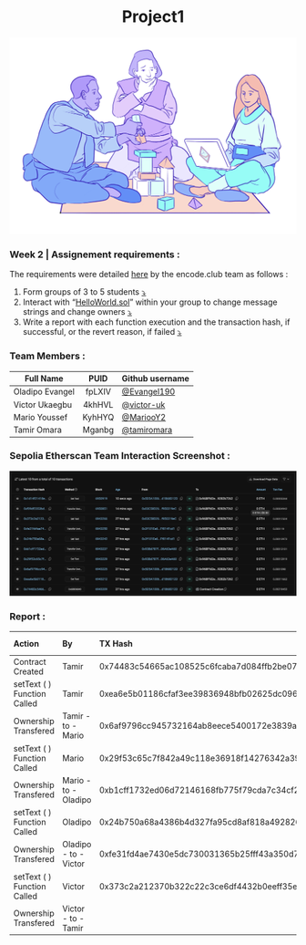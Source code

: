 <h1 align=center>Project1</h1>

![Alt text](enterprise-eth.d2a3f314.png)

### Week 2 | Assignement requirements :

The requirements were detailed [here](https://encodeclub.notion.site/EVM-Bootcamp-Q4-2024-84ef51c6eb20450f8100729c2df48329) by the encode.club team as follows :

1. Form groups of 3 to 5 students [⤵️](#team-members-)
2. Interact with “[HelloWorld.sol](HelloWorld.sol)” within your group to change message strings and change owners [⤵️](#sepolia-etherscan-team-interaction-screenshot-)
3. Write a report with each function execution and the transaction hash, if successful, or the revert reason, if failed [⤵️](#report-)

### Team Members :

| Full Name       |  PUID  | Github username                              |
| --------------- | :----: | -------------------------------------------- |
| Oladipo Evangel | fpLXIV | [@Evangel190](https://github.com/Evangel90)  |
| Victor Ukaegbu  | 4khHVL | [@victor-uk](https://github.com/victor-uk)   |
| Mario Youssef   | KyhHYQ | [@MariooY2](https://github.com/MariooY2)     |
| Tamir Omara     | Mganbg | [@tamiromara](https://github.com/tamiromara) |

### Sepolia Etherscan Team Interaction Screenshot :

![Alt text](team7-interaction-screenshot.png)

### Report :

| Action                      | By                    | TX Hash                                                            | TX Details |
| :-------------------------- | :-------------------- | :----------------------------------------------------------------- | :--------: |
| Contract Created            | Tamir                 | 0x74483c54665ac108525c6fcaba7d084ffb2be07b587aad188d165edf9d27d535 |    link    |
| setText ( ) Function Called | Tamir                 | 0xea6e5b01186cfaf3ee39836948bfb02625dc09696e664c198dc7f3027a13ab1f |    link    |
| Ownership Transfered        | Tamir - to - Mario    | 0x6af9796cc945732164ab8eece5400172e3839ab5fae3f8d34a5936590e883f2d |    link    |
| setText ( ) Function Called | Mario                 | 0x29f53c65c7f842a49c118e36918f14276342a39f75b97ec2e911c059b8c31401 |    link    |
| Ownership Transfered        | Mario - to - Oladipo  | 0xb1cff1732ed06d72146168fb775f79cda7c34cf22f855fe9da8d97aec17b7eff |    link    |
| setText ( ) Function Called | Oladipo               | 0x24b750a68a4386b4d327fa95cd8af818a49282689312bb22ad3b59837ce06853 |    link    |
| Ownership Transfered        | Oladipo - to - Victor | 0xfe31fd4ae7430e5dc730031365b25fff43a350d7668081f88c2137b4559a8111 |    link    |
| setText ( ) Function Called | Victor                | 0x373c2a212370b322c22c3ce6df4432b0eeff35e06e211d3813235a33658caab4 |    link    |
| Ownership Transfered        | Victor - to - Tamir   |                                                                    |    link    |
